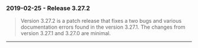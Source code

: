 ### 2019\-02\-25 \- Release 3\.27\.2


> Version 3\.27\.2 is a patch release that
> fixes a two bugs and various documentation
> errors found in the version 3\.27\.1\. The
> changes from version 3\.27\.1 and 3\.27\.0 are
> minimal.



---

